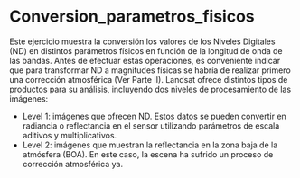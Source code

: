 # Conversion_parametros_fisicos

Este ejercicio muestra la conversión los valores de los Niveles Digitales (ND) en distintos parámetros físicos en función de la longitud de onda de las bandas. Antes de efectuar estas operaciones, es conveniente indicar que para transformar ND a magnitudes físicas se habría de realizar primero una corrección atmosférica (Ver Parte II).
Landsat ofrece distintos tipos de productos para su análisis, incluyendo dos niveles de procesamiento de las imágenes:
- Level 1: imágenes que ofrecen ND. Estos datos se pueden convertir en radiancia o reflectancia en el sensor utilizando parámetros de escala aditivos y multiplicativos.
- Level 2: imágenes que muestran la reflectancia en la zona baja de la atmósfera (BOA). En este caso, la escena ha sufrido un proceso de corrección atmosférica ya.
